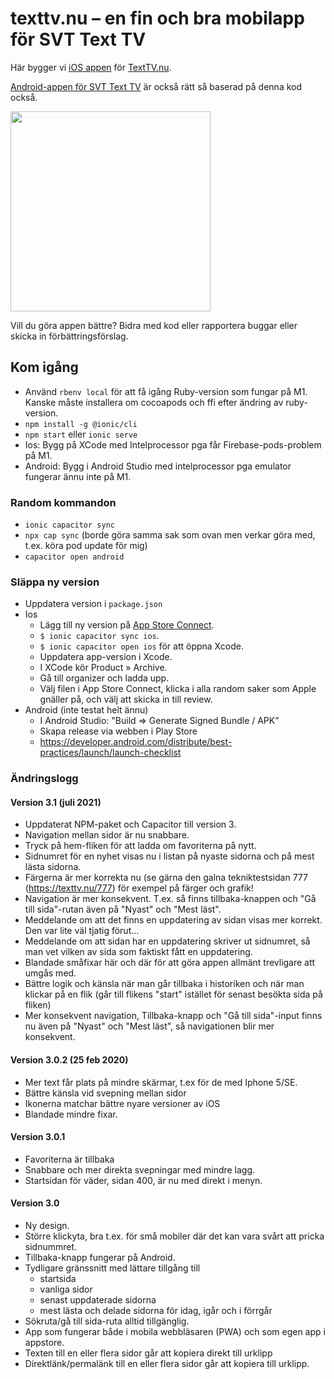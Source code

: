# texttv.nu – en fin och bra mobilapp för SVT Text TV

Här bygger vi [iOS appen](https://itunes.apple.com/se/app/texttv.nu/id607998045) för [TextTV.nu](https://texttv.nu/).

[Android-appen för SVT Text TV](https://play.google.com/store/apps/details?id=com.mufflify.TextTVnu&hl=sv) är också rätt så baserad på denna kod också.

<img src="https://user-images.githubusercontent.com/221570/129085488-6617f74b-f893-4e2c-b03a-6866b11d3020.png" width="320" />

Vill du göra appen bättre? Bidra med kod eller rapportera buggar eller skicka in förbättringsförslag.

## Kom igång

- Använd `rbenv local` för att få igång Ruby-version som fungar på M1. Kanske måste installera om cocoapods och ffi efter ändring av ruby-version.
- `npm install -g @ionic/cli`
- `npm start` eller `ionic serve`
- Ios: Bygg på XCode med Intelprocessor pga får Firebase-pods-problem på M1.
- Android: Bygg i Android Studio med intelprocessor pga emulator fungerar ännu inte på M1.

### Random kommandon

- `ionic capacitor sync`
- `npx cap sync` (borde göra samma sak som ovan men verkar göra med, t.ex. köra pod update för mig)
- `capacitor open android`

### Släppa ny version

- Uppdatera version i `package.json`
- Ios
  - Lägg till ny version på [App Store Connect](https://appstoreconnect.apple.com/apps/607998045/appstore/).
  - `$ ionic capacitor sync ios`.
  - `$ ionic capacitor open ios` för att öppna Xcode.
  - Uppdatera app-version i Xcode.
  - I XCode kör Product » Archive.
  - Gå till organizer och ladda upp.
  - Välj filen i App Store Connect, klicka i alla random saker som Apple gnäller på, och välj att skicka in till review.
- Android (inte testat helt ännu)
  - I Android Studio: "Build => Generate Signed Bundle / APK”
  - Skapa release via webben i Play Store
  - https://developer.android.com/distribute/best-practices/launch/launch-checklist

### Ändringslogg

#### Version 3.1 (juli 2021)

- Uppdaterat NPM-paket och Capacitor till version 3.
- Navigation mellan sidor är nu snabbare.
- Tryck på hem-fliken för att ladda om favoriterna på nytt.
- Sidnumret för en nyhet visas nu i listan på nyaste sidorna och på mest lästa sidorna.
- Färgerna är mer korrekta nu (se gärna den galna tekniktestsidan 777 (https://texttv.nu/777) för exempel på färger och grafik!
- Navigation är mer konsekvent. T.ex. så finns tillbaka-knappen och "Gå till sida"-rutan även på "Nyast" och "Mest läst".
- Meddelande om att det finns en uppdatering av sidan visas mer korrekt. Den var lite väl tjatig förut...
- Meddelande om att sidan har en uppdatering skriver ut sidnumret, så man vet vilken av sida som faktiskt fått en uppdatering.
- Blandade småfixar här och där för att göra appen allmänt trevligare att umgås med.
- Bättre logik och känsla när man går tillbaka i historiken och när man klickar på en flik (går till flikens "start" istället för senast besökta sida på fliken)
- Mer konsekvent navigation, Tillbaka-knapp och "Gå till sida"-input finns nu även på "Nyast" och "Mest läst", så navigationen blir mer konsekvent.

#### Version 3.0.2 (25 feb 2020)

- Mer text får plats på mindre skärmar, t.ex för de med Iphone 5/SE.
- Bättre känsla vid svepning mellan sidor
- Ikonerna matchar bättre nyare versioner av iOS
- Blandade mindre fixar.

#### Version 3.0.1

- Favoriterna är tillbaka
- Snabbare och mer direkta svepningar med mindre lagg.
- Startsidan för väder, sidan 400, är nu med direkt i menyn.

#### Version 3.0

- Ny design.
- Större klickyta, bra t.ex. för små mobiler där det kan vara svårt att pricka sidnummret.
- Tillbaka-knapp fungerar på Android.
- Tydligare gränssnitt med lättare tillgång till
  - startsida
  - vanliga sidor
  - senast uppdaterade sidorna
  - mest lästa och delade sidorna för idag, igår och i förrgår
- Sökruta/gå till sida-ruta alltid tillgänglig.
- App som fungerar både i mobila webbläsaren (PWA) och som egen app i appstore.
- Texten till en eller flera sidor går att kopiera direkt till urklipp
- Direktlänk/permalänk till en eller flera sidor går att kopiera till urklipp.
